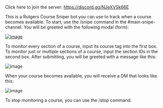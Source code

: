 Click here to join the server: https://discord.gg/NJeXVSk66E

This is a Rutgers Course Sniper bot you can use to track when a course becomes available. To start, use the /snipe command in the #main-snipe-channel.
You will be greeted with the following modal (form):

[![image](https://github.com/j13622/Official-Rutgers-Course-Sniper/assets/18039706/5e7adba6-71a7-4fb7-b6bb-87c4990af6e8)
](https://imgur.com/a/ji1Wncu)

To monitor every section of a course, input its course tag into the first box. To monitor just or multiple sections of a course, input the section IDs in the second box.
After submitting, you will be greeted with a message like this:

![image](https://github.com/j13622/Official-Rutgers-Course-Sniper/assets/18039706/12f1424a-780e-40d2-9bf8-8918468985f3)

When your course becomes available, you will receive a DM that looks like this:

![image](https://github.com/j13622/Official-Rutgers-Course-Sniper/assets/18039706/6e9cf8d6-a2a3-457d-bfed-f342a85f76ab)

To stop monitoring a course, you can use the /stop command.

